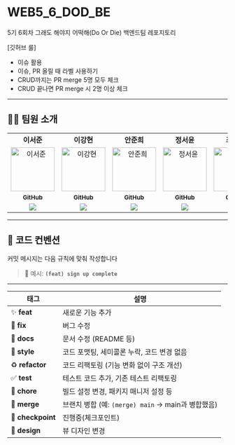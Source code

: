 # WEB5_6_DOD_BE
5기 6회차 그래도 해야지 어떡해(Do Or Die) 백엔드팀 레포지토리

[깃허브 룰]
- 이슈 활용
- 이슈, PR 올릴 때 라벨 사용하기
- CRUD까지는 PR merge 5명 모두 체크
- CRUD 끝나면 PR merge 시 2명 이상 체크

---

## 🧑‍💻 팀원 소개

<div align="center">

<table>
  <tbody>
    <tr>
      <td align="center"><b>이서준</b></td>
      <td align="center"><b>이강현</b></td>
      <td align="center"><b>안준희</b></td>
      <td align="center"><b>정서윤</b></td>
      <td align="center"><b>최동준</b></td>
    </tr>
    <tr>
      <td align="center"><a href="https://github.com/leeseojun34"><img src="https://github.com/leeseojun34.png" width="100px;" alt="이서준"/></a></td>
      <td align="center"><a href="https://github.com/Leeka99"><img src="https://github.com/Leeka99.png" width="100px;" alt="이강현"/></a></td>
      <td align="center"><a href="https://github.com/june3780"><img src="https://github.com/june3780.png" width="100px;" alt="안준희"/></a></td>
      <td align="center"><a href="https://github.com/yoozafree"><img src="https://github.com/yoozafree.png" width="100px;" alt="정서윤"/></a></td>
      <td align="center"><a href="https://github.com/qkqehenr7"><img src="https://github.com/qkqehenr7.png" width="100px;" alt="최동준"/></a></td>
    </tr>
    <tr>
      <td align="center"><a href="https://github.com/Leeka99"><sub><b>GitHub</b></sub></a></td>
      <td align="center"><a href="https://github.com/childstone"><sub><b>GitHub</b></sub></a></td>
      <td align="center"><a href="https://github.com/KangDaegyeom"><sub><b>GitHub</b></sub></a></td>
      <td align="center"><a href="https://github.com/lnvisibledragon"><sub><b>GitHub</b></sub></a></td>
      <td align="center"><a href="https://github.com/june3780"><sub><b>GitHub</b></sub></a></td>
    </tr>
    <tr>
      <td align="center"><img src="https://img.shields.io/badge/Product Owner-FF5733" /></td>
      <td align="center"><img src="https://img.shields.io/badge/BE Read-FF5733" /></td>
      <td align="center"><img src="https://img.shields.io/badge/TM-FF5733" /></td>
      <td align="center"><img src="https://img.shields.io/badge/TM-FF5733" /></td>
      <td align="center"><img src="https://img.shields.io/badge/TM-FF5733" /></td>
    </tr>
  </tbody>
</table>

</div>

---

## 🧾 코드 컨벤션

커밋 메시지는 다음 규칙에 맞춰 작성합니다

> 📌 예시: **`(feat) sign up complete`**

---

| 태그                | 설명                                      |
|-------------------|-----------------------------------------|
| ✨ **feat**        | 새로운 기능 추가                               |
| 🐛 **fix**        | 버그 수정                                   |
| 📝 **docs**       | 문서 수정 (README 등)                        |
| 💄 **style**      | 코드 포맷팅, 세미콜론 누락, 코드 변경 없음               |
| ♻️ **refactor**   | 코드 리팩토링 (기능 변화 없이 구조 개선)                |
| ✅ **test**        | 테스트 코드 추가, 기존 테스트 리팩토링                  |
| 🔧 **chore**      | 빌드 설정 변경, 패키지 매니저 설정 등                  |
| 🔀 **merge**      | 브랜치 병합 (예: `(merge) main` → main과 병합했음) |
| 📍 **checkpoint** | 진행중(체크포인트)                              |
| 🎨 **design**     | 뷰 디자인 변경                                |

